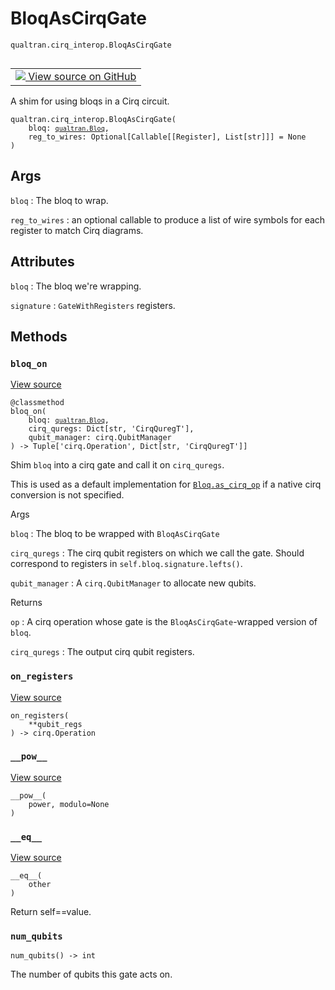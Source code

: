 # BloqAsCirqGate
`qualtran.cirq_interop.BloqAsCirqGate`


<table class="tfo-notebook-buttons tfo-api nocontent" align="left">
<td>
  <a target="_blank" href="https://github.com/quantumlib/Qualtran/blob/main/qualtran/cirq_interop/_bloq_to_cirq.py#L71-L193">
    <img src="https://www.tensorflow.org/images/GitHub-Mark-32px.png" />
    View source on GitHub
  </a>
</td>
</table>



A shim for using bloqs in a Cirq circuit.

<pre class="devsite-click-to-copy prettyprint lang-py tfo-signature-link">
<code>qualtran.cirq_interop.BloqAsCirqGate(
    bloq: <a href="../../qualtran/Bloq.html"><code>qualtran.Bloq</code></a>,
    reg_to_wires: Optional[Callable[[Register], List[str]]] = None
)
</code></pre>



<!-- Placeholder for "Used in" -->


<h2 class="add-link">Args</h2>

`bloq`<a id="bloq"></a>
: The bloq to wrap.

`reg_to_wires`<a id="reg_to_wires"></a>
: an optional callable to produce a list of wire symbols for each register
  to match Cirq diagrams.






<h2 class="add-link">Attributes</h2>

`bloq`<a id="bloq"></a>
: The bloq we're wrapping.

`signature`<a id="signature"></a>
: `GateWithRegisters` registers.




## Methods

<h3 id="bloq_on"><code>bloq_on</code></h3>

<a target="_blank" class="external" href="https://github.com/quantumlib/Qualtran/blob/main/qualtran/cirq_interop/_bloq_to_cirq.py#L100-L122">View source</a>

<pre class="devsite-click-to-copy prettyprint lang-py tfo-signature-link">
<code>@classmethod</code>
<code>bloq_on(
    bloq: <a href="../../qualtran/Bloq.html"><code>qualtran.Bloq</code></a>,
    cirq_quregs: Dict[str, 'CirqQuregT'],
    qubit_manager: cirq.QubitManager
) -> Tuple['cirq.Operation', Dict[str, 'CirqQuregT']]
</code></pre>

Shim `bloq` into a cirq gate and call it on `cirq_quregs`.

This is used as a default implementation for <a href="../../qualtran/Bloq.html#as_cirq_op"><code>Bloq.as_cirq_op</code></a> if a native
cirq conversion is not specified.

Args

`bloq`
: The bloq to be wrapped with `BloqAsCirqGate`

`cirq_quregs`
: The cirq qubit registers on which we call the gate. Should correspond to
  registers in `self.bloq.signature.lefts()`.

`qubit_manager`
: A `cirq.QubitManager` to allocate new qubits.




Returns

`op`
: A cirq operation whose gate is the `BloqAsCirqGate`-wrapped version of `bloq`.

`cirq_quregs`
: The output cirq qubit registers.




<h3 id="on_registers"><code>on_registers</code></h3>

<a target="_blank" class="external" href="https://github.com/quantumlib/Qualtran/blob/main/qualtran/cirq_interop/_bloq_to_cirq.py#L148-L151">View source</a>

<pre class="devsite-click-to-copy prettyprint lang-py tfo-signature-link">
<code>on_registers(
    **qubit_regs
) -> cirq.Operation
</code></pre>




<h3 id="__pow__"><code>__pow__</code></h3>

<a target="_blank" class="external" href="https://github.com/quantumlib/Qualtran/blob/main/qualtran/cirq_interop/_bloq_to_cirq.py#L174-L179">View source</a>

<pre class="devsite-click-to-copy prettyprint lang-py tfo-signature-link">
<code>__pow__(
    power, modulo=None
)
</code></pre>




<h3 id="__eq__"><code>__eq__</code></h3>

<a target="_blank" class="external" href="https://github.com/quantumlib/Qualtran/blob/main/qualtran/cirq_interop/_bloq_to_cirq.py#L181-L184">View source</a>

<pre class="devsite-click-to-copy prettyprint lang-py tfo-signature-link">
<code>__eq__(
    other
)
</code></pre>

Return self==value.


<h3 id="num_qubits"><code>num_qubits</code></h3>

<pre class="devsite-click-to-copy prettyprint lang-py tfo-signature-link">
<code>num_qubits() -> int
</code></pre>

The number of qubits this gate acts on.




